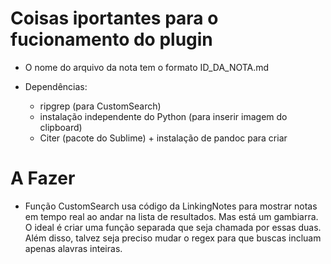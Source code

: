 # Coisas iportantes para o fucionamento do plugin

- O nome do arquivo da nota tem o formato ID_DA_NOTA.md

- Dependências:
    - ripgrep (para CustomSearch)
    - instalação independente do Python (para inserir imagem do clipboard)
    - Citer (pacote do Sublime) + instalação de pandoc para criar 


# A Fazer
- Função CustomSearch usa código da LinkingNotes para mostrar notas em tempo real ao andar na lista de resultados. Mas está um gambiarra. O ideal é criar uma função separada que seja chamada por essas duas. Além disso, talvez seja preciso mudar o regex para que buscas incluam apenas alavras inteiras.
